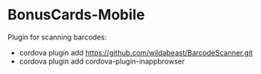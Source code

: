 # BonusCards-Mobile

Plugin for scanning barcodes:
* cordova plugin add https://github.com/wildabeast/BarcodeScanner.git
* cordova plugin add cordova-plugin-inappbrowser
